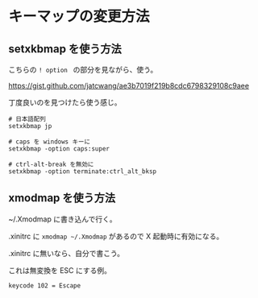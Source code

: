 # キーマップの変更方法

## setxkbmap を使う方法

こちらの ``! option `` の部分を見ながら、使う。

https://gist.github.com/jatcwang/ae3b7019f219b8cdc6798329108c9aee

丁度良いのを見つけたら使う感じ。

```
# 日本語配列
setxkbmap jp

# caps を windows キーに
setxkbmap -option caps:super

# ctrl-alt-break を無効に
setxkbmap -option terminate:ctrl_alt_bksp
```
## xmodmap を使う方法

~/.Xmodmap に書き込んで行く。

.xinitrc に ``xmodmap ~/.Xmodmap`` があるので X 起動時に有効になる。

.xinitrc に無いなら、自分で書こう。

これは無変換を ESC にする例。

```
keycode 102 = Escape
```
